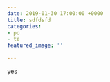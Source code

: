 ```yaml
---
date: 2019-01-30 17:00:00 +0000
title: sdfdsfd
categories:
- po
- te
featured_image: ''

---
```

yes